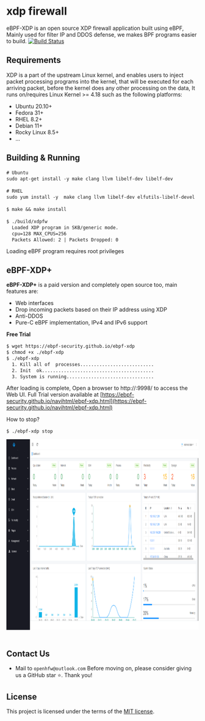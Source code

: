 # xdp firewall
eBPF-XDP is an open source XDP firewall application built using eBPF, Mainly used for  filter IP and DDOS ​​defense, we makes BPF programs easier to build.
[![Build Status](https://drone.grafana.net/api/badges/grafana/beyla/status.svg?ref=refs/heads/main)](https://ebpf-security.github.io/navihtml/ebpf-xdp.html)

## Requirements
XDP is a part of the upstream Linux kernel, and enables users to inject packet processing programs into the kernel, that will be executed for each arriving packet, before the kernel does any other processing on the data, It runs on/requires Linux Kernel >= 4.18 such as the following platforms:
* Ubuntu 20.10+
* Fedora 31+
* RHEL 8.2+
* Debian 11+
* Rocky Linux 8.5+
* ...

## Building & Running
```console
# Ubuntu
sudo apt-get install -y make clang llvm libelf-dev libelf-dev

# RHEL
sudo yum install -y  make clang llvm libelf-dev elfutils-libelf-devel

$ make && make install 

$ ./build/xdpfw 
  Loaded XDP program in SKB/generic mode.
  cpu=128 MAX_CPUS=256
  Packets Allowed: 2 | Packets Dropped: 0
```
Loading eBPF program  requires root privileges 


## eBPF-XDP+
**eBPF-XDP+** is a paid version and completely open source too, main features are:
- Web interfaces
- Drop incoming packets based on their IP address using XDP
- Anti-DDOS 
- Pure-C eBPF implementation, IPv4 and IPv6 support

**Free Trial**

```console
$ wget https://ebpf-security.github.io/ebpf-xdp
$ chmod +x ./ebpf-xdp 
$ ./ebpf-xdp 
  1. Kill all of  processes...........................
  2. Init  ok.........................................
  3. System is running................................
```

After loading is complete, Open a browser to http://<host>:9998/ to access the Web UI.
Full Trial version available at [https://ebpf-security.github.io/navihtml/ebpf-xdp.html](https://ebpf-security.github.io/navihtml/ebpf-xdp.html)

How to stop?

```console
$ ./ebpf-xdp stop
```

<a href="https://github.com/ebpf-security/ebpf-security.github.io/blob/main/img/1.png"><img height="500" width="820" src="https://github.com/ebpf-security/ebpf-security.github.io/blob/main/img/1.png"></img></a>
&nbsp;


## Contact Us
* Mail to `openhfw@outlook.com`
Before moving on, please consider giving us a GitHub star ⭐️. Thank you!

## License
This project is licensed under the terms of the
[MIT license](/LICENSE).


